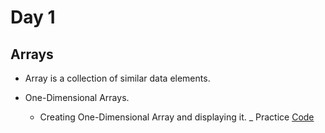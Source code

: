 # Day 1

## Arrays

- Array is a collection of similar data elements.


- One-Dimensional Arrays. 
   * Creating One-Dimensional Array and displaying it. _ Practice [Code](Day1\Day1.md)